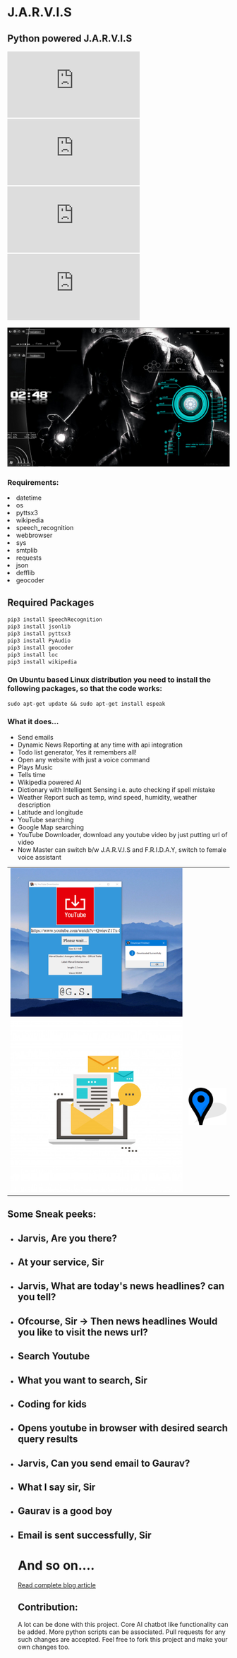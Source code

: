 # J.A.R.V.I.S
## Python powered J.A.R.V.I.S
[![GitHub issues](https://img.shields.io/github/issues/GauravSingh9356/J.A.R.V.I.S)](https://github.com/GauravSingh9356/J.A.R.V.I.S/issues)
[![GitHub forks](https://img.shields.io/github/forks/GauravSingh9356/J.A.R.V.I.S)](https://github.com/GauravSingh9356/J.A.R.V.I.S/network)
[![GitHub stars](https://img.shields.io/github/stars/GauravSingh9356/J.A.R.V.I.S)](https://github.com/GauravSingh9356/J.A.R.V.I.S/stargazers)
[![GitHub license](https://img.shields.io/github/license/GauravSingh9356/J.A.R.V.I.S)](https://github.com/GauravSingh9356/J.A.R.V.I.S/blob/master/LICENSE)


<img src="jarvis1.jpg"/>

### Requirements:
<li>datetime</li>
<li>os</li>
<li> pyttsx3</li>
<li> wikipedia</li>
<li> speech_recognition </li>
<li> webbrowser</li>
<li> sys</li>
<li> smtplib</li>
<li>requests</li>
<li>json</li>
<li>defflib</li>
<li>geocoder</li>
<h2>Required Packages</h2>

```
pip3 install SpeechRecognition
pip3 install jsonlib
pip3 install pyttsx3
pip3 install PyAudio
pip3 install geocoder
pip3 install loc
pip3 install wikipedia

```


### On Ubuntu based Linux distribution you need to install the following packages, so that the code works:

```
sudo apt-get update && sudo apt-get install espeak

```

### What it does...
  <ul>
<li>Send emails</li>
  <li>Dynamic News Reporting at any time with api integration</li>
  <li>Todo list generator, Yes it remembers all!</li> 
<li>Open any website with just a voice command</li>
<li>Plays Music</li>
<li>Tells time</li>
<li>Wikipedia powered AI</li>
<li>Dictionary with Intelligent Sensing i.e. auto checking if spell mistake</li>
<li>Weather Report such as temp, wind speed, humidity, weather description</li>
<li>Latitude and longitude</li>
 <li>YouTube searching</li> 
 <li>Google Map searching</a>
 <li>YouTube Downloader, download any youtube video by just putting url of video</li>
 <li>Now Master can switch b/w J.A.R.V.I.S and F.R.I.D.A.Y, switch to female voice assistant</li>
</ul>

<table>
  <tr>
    <td><img src="images/Screenshot%20(138).png"/></td>

</tr>
<tr>
<td><img src="images/email.jpg"/></td>

<td><img src="images/location.png"/></td>
</tr>

</table>

## Some Sneak peeks:

<ul>
  <li><h2> Jarvis, Are you there?</h2></li>
  <li><h2> At your service, Sir</h2></li>
  
  <li><h2> Jarvis, What are today's news headlines? can you tell?</h2></li>
  <li><h2>Ofcourse, Sir -> Then news headlines   Would you like to visit the news url?</h2></li>
  
  <li><h2> Search Youtube</h2></li>
  <li><h2>What you want to search, Sir</h2></li>
  <li><h2>Coding for kids</h2></li>
  <li><h2> Opens youtube in browser with desired search query results </h2></li>
  
   <li><h2> Jarvis, Can you send email to Gaurav?</h2></li>
  <li><h2>What I say sir, Sir</h2></li>
   <li><h2>Gaurav is a good boy</h2></li>
  <li><h2> Email is sent successfully, Sir</h2></li>
  
  # And so on....
  
<a href="https://devophub.blogspot.com/2020/06/your-personal-assistant-jarvis.html" target="_blank">Read complete blog article</a>

## Contribution:

A lot can be done with this project. Core AI chatbot like functionality can be added. More python scripts can be associated. Pull requests for any such changes are accepted. Feel free to fork this project and make your own changes too.

